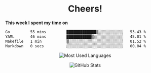 <h1 align="center">Cheers!</h1>

**This week I spent my time on**
<!--START_SECTION:waka-->

```txt
Go         55 mins         █████████████▒░░░░░░░░░░░   53.43 %
YAML       46 mins         ███████████▒░░░░░░░░░░░░░   45.01 %
Makefile   1 min           ▒░░░░░░░░░░░░░░░░░░░░░░░░   01.52 %
Markdown   0 secs          ░░░░░░░░░░░░░░░░░░░░░░░░░   00.04 %
```

<!--END_SECTION:waka-->

<p align="center"><img src="https://github-readme-stats.vercel.app/api/top-langs/?username=thnkrn&layout=compact&hide=html&theme=tokyonight" alt="Most Used Languages" /></p>

<p align="center"><img src="https://github-readme-stats.vercel.app/api?username=thnkrn&show_icons=true&count_private=true&theme=tokyonight&show=reviews&hide_rank=false&rank_icon=github" alt="GitHub Stats" /></p>

<!-- <p align="center"><a href="https://wakatime.com"><img src="https://wakatime.com/share/@thnkrn/40092326-d1bd-471b-89da-9a7c63939402.png" /></p>
 -->

